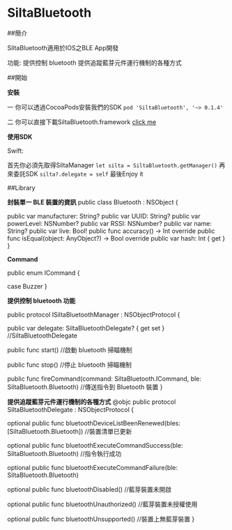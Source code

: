 # SiltaBluetooth

##簡介

SiltaBluetooth適用於IOS之BLE App開發

功能:
提供控制 bluetooth
提供追蹤藍芽元件運行機制的各種方式

##開始

**安裝**

一 你可以透過CocoaPods安裝我們的SDK
`pod 'SiltaBluetooth', '~> 0.1.4'`

二 你可以直接下載SiltaBluetooth.framework
[click me](https://drive.google.com/a/aengin.com/file/d/0Bxf8xz9_np75QzdFajVxM0lLUXM/view?usp=sharing)

**使用SDK**

Swift:
 
 首先你必須先取得SiltaManager
 `let silta = SiltaBluetooth.getManager()` 
 再來委託SDK
 `silta?.delegate = self`
 最後Enjoy it


##Library

**封裝單一 BLE 裝置的資訊**
public class Bluetooth : NSObject {

  public var manufacturer: String?
  public var UUID: String?
  public var powerLevel: NSNumber?
  public var RSSI: NSNumber?
  public var name: String?
  public var live: Bool!
  public func accuracy() -> Int
  override public func isEqual(object: AnyObject?) -> Bool
  override public var hash: Int { get }
}

**Command**

public enum ICommand {

  case Buzzer
}

**提供控制 bluetooth 功能**

public protocol ISiltaBluetoothManager : NSObjectProtocol {

  public var delegate: SiltaBluetoothDelegate? { get set } //SiltaBluetoothDelegate

  public func start() //啟動 bluetooth 掃瞄機制

  public func stop() //停止 bluetooth 掃瞄機制

  public func fireCommand(command: SiltaBluetooth.ICommand, ble: SiltaBluetooth.Bluetooth) //傳送指令到 Bluetooth 裝置
}

**提供追蹤藍芽元件運行機制的各種方式**
@objc public protocol SiltaBluetoothDelegate : NSObjectProtocol {

  optional public func bluetoothDeviceListBeenRenewed(bles: [SiltaBluetooth.Bluetooth]) //裝置清單已更新

  optional public func bluetoothExecuteCommandSuccess(ble: SiltaBluetooth.Bluetooth) //指令執行成功

  optional public func bluetoothExecuteCommandFailure(ble: SiltaBluetooth.Bluetooth)

  optional public func bluetoothDisabled() //藍芽裝置未開啟

  optional public func bluetoothUnauthorized() //藍芽裝置未授權使用

  optional public func bluetoothUnsupported() //裝置上無藍芽裝置
}

